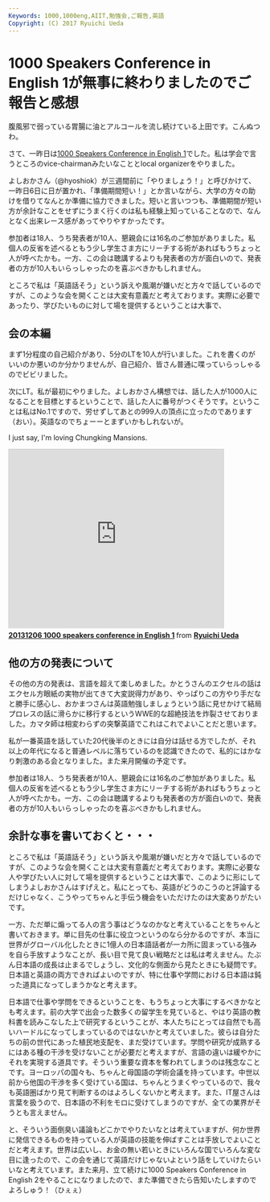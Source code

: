 ```yaml
---
Keywords: 1000,1000eng,AIIT,勉強会,ご報告,英語
Copyright: (C) 2017 Ryuichi Ueda
---
```


# 1000 Speakers Conference in English 1が無事に終わりましたのでご報告と感想

腹風邪で弱っている胃腸に油とアルコールを流し続けている上田です。こんぬつわ。

さて、一昨日は<a href="http://1000.doorkeeper.jp/events/7292" target="_blank">1000 Speakers Conference in English 1</a>でした。私は学会で言うところのvice-chairmanみたいなこととlocal organizerをやりました。

よしおかさん（@hyoshiok）が三週間前に「やりましょう！」と呼びかけて、一昨日6日に日が置かれ、「準備期間短い！」とか言いながら、大学の方々の助けを借りてなんとか準備に協力できました。短いと言いつつも、準備期間が短い方が余計なことをせずにうまく行くのは私も経験上知っていることなので、なんとなく出来レース感があってやりやすかったです。


参加者は18人、うち発表者が10人、懇親会には16名のご参加がありました。私個人の反省を述べるともう少し学生さま方にリーチする術があればもうちょっと人が呼べたかも。一方、この会は聴講するよりも発表者の方が面白いので、発表者の方が10人もいらっしゃったのを喜ぶべきかもしれません。

ところで私は「英語話そう」という訴えや風潮が嫌いだと方々で話しているのですが、このような会を開くことは大変有意義だと考えております。実際に必要であったり、学びたいものに対して場を提供するということは大事で、

<h2>会の本編</h2>

まず1分程度の自己紹介があり、5分のLTを10人が行いました。これを書くのがいいのか悪いのか分かりませんが、自己紹介、皆さん普通に喋っていらっしゃるのでビビリました。

次にLT。私が最初にやりました。よしおかさん構想では、話した人が1000人になることを目標とするということで、話した人に番号がつくそうです。ということは私はNo.1ですので、労せずしてあとの999人の頂点に立ったのであります（おい）。英語なのでちょーーとまずいかもしれないが。

I just say, I'm loving Chungking Mansions. 

<iframe src="http://www.slideshare.net/slideshow/embed_code/28987188" width="427" height="356" frameborder="0" marginwidth="0" marginheight="0" scrolling="no" style="border:1px solid #CCC;border-width:1px 1px 0;margin-bottom:5px" allowfullscreen> </iframe> <div style="margin-bottom:5px"> <strong> <a href="https://www.slideshare.net/ryuichiueda/20131206-1000-speakers-conference-in-english-1" title="20131206 1000 speakers conference in English 1" target="_blank">20131206 1000 speakers conference in English 1</a> </strong> from <strong><a href="http://www.slideshare.net/ryuichiueda" target="_blank">Ryuichi Ueda</a></strong> </div>


<h2>他の方の発表について</h2>

その他の方の発表は、言語を超えて楽しめました。かとうさんのエクセルの話はエクセル方眼紙の実物が出てきて大変説得力があり、やっぱりこの方やり手だなと勝手に感心し、おかまつさんは英語勉強しましょうという話に見せかけて結局プロレスの話に滑らかに移行するというWWE的な超絶技法を炸裂させておりました。カマタ師は相変わらずの突撃英語でこれはこれでよいことだと思います。

私が一番英語を話していた20代後半のときには自分は話せる方でしたが、それ以上の年代になると普通レベルに落ちているのを認識できたので、私的にはかなり刺激のある会となりました。また来月開催の予定です。

参加者は18人、うち発表者が10人、懇親会には16名のご参加がありました。私個人の反省を述べるともう少し学生さま方にリーチする術があればもうちょっと人が呼べたかも。一方、この会は聴講するよりも発表者の方が面白いので、発表者の方が10人もいらっしゃったのを喜ぶべきかもしれません。


<h2>余計な事を書いておくと・・・</h2>

ところで私は「英語話そう」という訴えや風潮が嫌いだと方々で話しているのですが、このような会を開くことは大変有意義だと考えております。実際に必要な人や学びたい人に対して場を提供するということは大事で、このように形にしてしまうよしおかさんはすげえと。私にとっても、英語がどうのこうのと評論するだけじゃなく、こうやってちゃんと手伝う機会をいただけたのは大変ありがたいです。

一方、ただ単に煽ってる人の言う事はどうなのかなと考えていることをちゃんと書いておきます。単に目先の仕事に役立つというのなら分かるのですが、本当に世界がグローバル化したときに1億人の日本語話者が一カ所に固まっている強みを自ら手放すようなことが、長い目で見て良い戦略だとは私は考えません。たぶん日本語の成長は止まるでしょうし、文化的な側面から見たときにも疑問です。日本語と英語の両方できればよいのですが、特に仕事や学問における日本語は鈍った道具になってしまうかなと考えます。

日本語で仕事や学問をできるということを、もうちょっと大事にするべきかなとも考えます。前の大学で出会った数多くの留学生を見ていると、やはり英語の教科書を読みこなした上で研究するということが、本人たちにとっては自然でも高いハードルになってしまっているのではないかと考えていました。彼らは自分たちの前の世代にあった植民地支配を、まだ受けています。学問や研究が成熟するにはある種の干渉を受けないことが必要だと考えますが、言語の違いは緩やかにそれを実現する道具です。そういう重要な資本を奪われてしまうのは残念なことです。ヨーロッパの国々も、ちゃんと母国語の学術会議を持っています。中世以前から他国の干渉を多く受けている国は、ちゃんとうまくやっているので、我々も英語圏ばかり見て判断するのはよろしくないかと考えます。また、IT屋さんは言葉を扱うので、日本語の不利をモロに受けてしまうのですが、全ての業界がそうとも言えません。


と、そういう面倒臭い議論もどこかでやりたいなとは考えていますが、何か世界に発信できるものを持っている人が英語の技能を伸ばすことは手放しでよいことだと考えます。世界は広いし、お金の無い若いときにいろんな国でいろんな変な目に逢ったので、この会を通じて英語だけじゃないよという話をしていけたらいいなと考えています。また来月、立て続けに1000 Speakers Conference in English 2をやることになりましたので、また準備できたら告知いたしますのでよろしゅう！（ひぇぇ）
